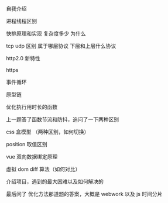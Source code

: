 自我介绍

进程线程区别

快排原理和实现 复杂度多少 为什么

tcp udp 区别 属于哪层协议 下层和上层什么协议

http2.0 新特性

https

事件循环

原型链

优化执行用时长的函数

上一题答了函数节流和防抖，追问了一下两种区别

css 盒模型 （两种区别，如何切换）

position 取值区别

vue 双向数据绑定原理

虚拟 dom diff 算法（如何对比）

介绍项目，遇到的最大困难以及如何解决的

最后问了 优化方法那道题的答案，大概是 webwork 以及 js 时间分片